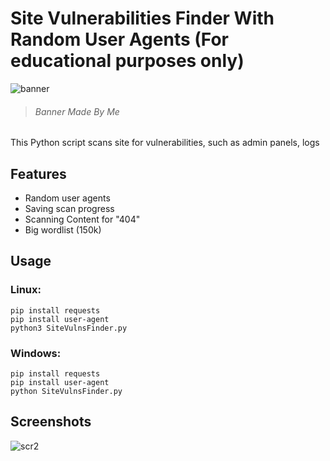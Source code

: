 # Site Vulnerabilities Finder With Random User Agents (For educational purposes only)

![banner](https://user-images.githubusercontent.com/82678562/161608792-96eace50-c8a9-4b48-a828-481415000861.png)

> ###### Banner Made By Me

This Python script scans site for vulnerabilities, such as admin panels, logs

## Features

- Random user agents
- Saving scan progress
- Scanning Content for "404"
- Big wordlist (150k)

## Usage
### Linux:
```
pip install requests
pip install user-agent
python3 SiteVulnsFinder.py
```
### Windows:
```
pip install requests
pip install user-agent
python SiteVulnsFinder.py
```

## Screenshots

![scr2](https://user-images.githubusercontent.com/82678562/162267168-47fc38cf-674c-4287-8eef-97c80302dba9.png)
